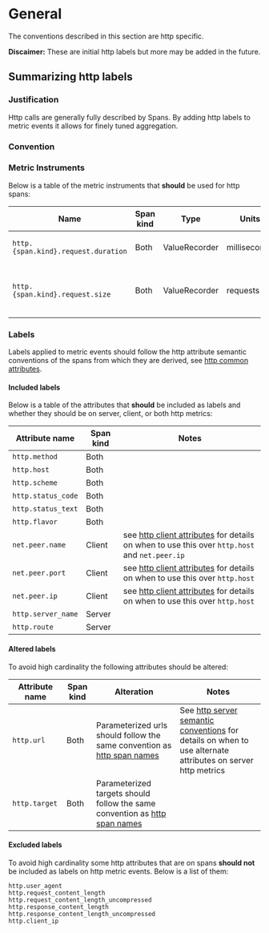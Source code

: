 # General

The conventions described in this section are http specific.

**Discaimer:** These are initial http labels but more may be added in the future.

## Summarizing http labels

### Justification

Http calls are generally fully described by Spans. By adding http labels
to metric events it allows for finely tuned aggregation.

### Convention

### Metric Instruments

Below is a table of the metric instruments that **should** be used for http spans:

| Name                                | Span kind | Type          | Units         | Description |
|-------------------------------------|-----------|---------------|---------------|-------------|
| `http.{span.kind}.request.duration` | Both      | ValueRecorder | milliseconds  | measure a request duration |
| `http.{span.kind}.request.size`     | Both      | ValueRecorder | requests      | measure the bytes of a request message body |

### Labels

Labels applied to metric events should follow the http attribute semantic
conventions of the spans from which they are derived, see
[http common attributes](../../trace/semantic_conventions/http.md#common-attributes).

#### Included labels

Below is a table of the attributes that **should** be included as labels
and whether they should be on server, client, or both http metrics:

| Attribute name    | Span kind| Notes |
|-------------------|----------|-------|
| `http.method`     | Both     ||
| `http.host`       | Both     ||
| `http.scheme`     | Both     ||
| `http.status_code`| Both     ||
| `http.status_text`| Both     ||
| `http.flavor`     | Both     ||
| `net.peer.name`   | Client   | see [http client attributes](../../trace/semantic_conventions/http.md#http-client) for details on when to use this over `http.host` and `net.peer.ip`|
| `net.peer.port`   | Client   |see [http client attributes](../../trace/semantic_conventions/http.md#http-client) for details on when to use this over `http.host`|
| `net.peer.ip`     | Client   |see [http client attributes](../../trace/semantic_conventions/http.md#http-client) for details on when to use this over `http.host`|
| `http.server_name`| Server   ||
| `http.route`      | Server   ||

#### Altered labels

To avoid high cardinality the following attributes should be altered:

| Attribute name    | Span kind| Alteration | Notes|
|-------------------|----------|------------|------|
|`http.url`         | Both     | Parameterized urls should follow the same convention as [http span names](../../trace/semantic_conventions/http.md#name)| See [http server semantic conventions](../../trace/semantic_conventions/http.md#http-server-semantic-conventions) for details on when to use alternate attributes on server http metrics|
|`http.target`      | Both     | Parameterized targets should follow the same convention as [http span names](../../trace/semantic_conventions/http.md#name)||

 #### Excluded labels

 To avoid high cardinality some http attributes that are on spans **should not** be included as labels
 on http metric events. Below is a list of them:

    http.user_agent
    http.request_content_length
    http.request_content_length_uncompressed
    http.response_content_length
    http.response_content_length_uncompressed
    http.client_ip
